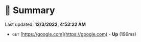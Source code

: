 # 📖 Summary
Last updated: **12/3/2022, 4:53:22 AM**

- `GET` [https://google.com](https://google.com) - **Up** (196ms)
